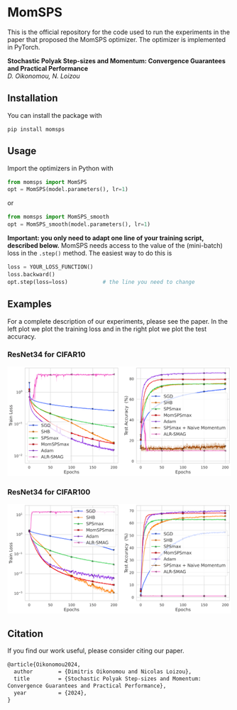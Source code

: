 # MomSPS
This is the official repository for the code used to run the experiments in the paper that proposed the MomSPS optimizer. The optimizer is implemented in PyTorch. 


**Stochastic Polyak Step-sizes and Momentum: Convergence Guarantees and Practical Performance**\
*D. Oikonomou, N. Loizou*


## Installation

You can install the package with

```
pip install momsps
```


## Usage

Import the optimizers in Python with

``` python
from momsps import MomSPS
opt = MomSPS(model.parameters(), lr=1)
```
or

``` python
from momsps import MomSPS_smooth
opt = MomSPS_smooth(model.parameters(), lr=1)
```

**Important: you only need to adapt one line of your training script, described below.** 
MomSPS needs access to the value of the (mini-batch) loss in the ``.step()`` method. The easiest way to do this is

``` python
loss = YOUR_LOSS_FUNCTION()
loss.backward()
opt.step(loss=loss)           # the line you need to change
```


## Examples

For a complete description of our experiments, please see the paper. In the left plot we plot the training loss and in the right plot we plot the test accuracy.

### ResNet34 for CIFAR10

<p float="left">
    <img src="imgs/m_resnet34_set_cifar10_bs_256_e_200.png" width="600" />
</p>

### ResNet34 for CIFAR100

<p float="left">
    <img src="imgs/m_resnet34_set_cifar100_bs_256_e_200.png" width="600" />
</p>


## Citation

If you find our work useful, please consider citing our paper.

```
@article{Oikonomou2024,
  author        = {Dimitris Oikonomou and Nicolas Loizou},
  title         = {Stochastic Polyak Step-sizes and Momentum: Convergence Guarantees and Practical Performance},
  year          = {2024},
}
```